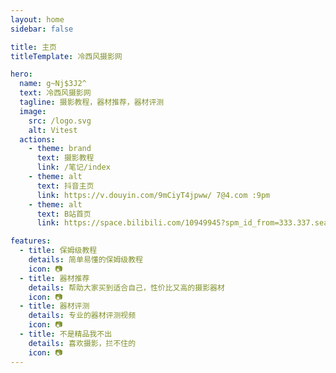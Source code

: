 ```yaml
---
layout: home
sidebar: false

title: 主页
titleTemplate: 冷西风摄影网

hero:
  name: g~Nj$3J2^
  text: 冷西风摄影网
  tagline: 摄影教程，器材推荐，器材评测
  image:
    src: /logo.svg
    alt: Vitest
  actions:
    - theme: brand
      text: 摄影教程
      link: /笔记/index
    - theme: alt
      text: 抖音主页
      link: https://v.douyin.com/9mCiyT4jpww/ 7@4.com :9pm
    - theme: alt
      text: B站首页
      link: https://space.bilibili.com/10949945?spm_id_from=333.337.search-card.all.click

features:
  - title: 保姆级教程
    details: 简单易懂的保姆级教程
    icon: 📷
  - title: 器材推荐
    details: 帮助大家买到适合自己，性价比又高的摄影器材
    icon: 📷
  - title: 器材评测
    details: 专业的器材评测视频
    icon: 📷
  - title: 不是精品我不出
    details: 喜欢摄影，拦不住的
    icon: 📷
---
```


<HomePage />
